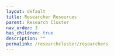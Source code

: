 ```yaml
---
layout: default
title: Researcher Resources
parent: Research Cluster
nav_order: 3
has_children: true
description: ""
permalink: /researchcluster/researchers
---
```

